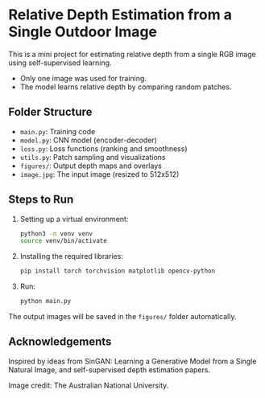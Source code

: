 # Relative Depth Estimation from a Single Outdoor Image

This is a mini project for estimating relative depth from a single RGB image using self-supervised learning. 
- Only one image was used for training.
- The model learns relative depth by comparing random patches.

## Folder Structure
- `main.py`: Training code
- `model.py`: CNN model (encoder-decoder)
- `loss.py`: Loss functions (ranking and smoothness)
- `utils.py`: Patch sampling and visualizations
- `figures/`: Output depth maps and overlays
- `image.jpg`: The input image (resized to 512x512)

## Steps to Run
1. Setting up a virtual environment:
    ```bash
    python3 -m venv venv
    source venv/bin/activate
    ```
2. Installing the required libraries:
    ```bash
    pip install torch torchvision matplotlib opencv-python
    ```
3. Run:
    ```bash
    python main.py
    ```

The output images will be saved in the `figures/` folder automatically.

## Acknowledgements
Inspired by ideas from SinGAN: Learning a Generative Model from a Single Natural Image, and self-supervised depth estimation papers.

Image credit: The Australian National University.
